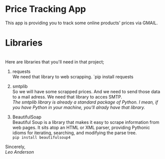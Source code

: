 # Price Tracking App
This app is providing you to track some online products' prices via GMAIL.

# Libraries
<br>
Here are libraries that you'll need in that project; <br>

1. requests <br>
We need that library to web scrapping. <be>
`pip install requests

2. smtplib <br>
So we will have some scrapped prices. And we need to send those data to a mail adress. We need that library to acces SMTP. <br>
_The smtplib library is already a standard package of Python. I mean, if you have Python in your machine, you'll alrady have that library._

3. BeautifulSoap <br>
Beautiful Soup is a library that makes it easy to scrape information from web pages. It sits atop an HTML or XML parser, providing Pythonic idioms for iterating, searching, and modifying the parse tree. <br>
`pip install beautifulsoup4`

Sincerely, <br>
_Leo Anderson_
